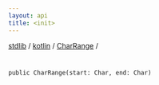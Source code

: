 ```yaml
---
layout: api
title: <init>
---
```

[stdlib](../../index.md) / [kotlin](../index.md) / [CharRange](index.md) / [<init>](_init_.md)

# <init>

```
public CharRange(start: Char, end: Char)
```
